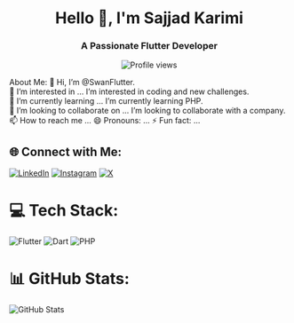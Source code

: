 
<h1 align="center">Hello 👋, I'm Sajjad Karimi </h1>
<h3 align="center">A Passionate Flutter Developer </h3>

<p align="center">
  <img src="https://komarev.com/ghpvc/?username=SwanFlutter&label=Profile%20views&color=0e75b6&style=flat" alt="Profile views" />
</p>

About Me:
👋 Hi, I’m @SwanFlutter. </br>
👀 I’m interested in ... I’m interested in coding and new challenges. </br>
🌱 I’m currently learning ... I’m currently learning PHP. </br>
💞️ I’m looking to collaborate on ... I’m looking to collaborate with a company. </br>
📫 How to reach me ...
😄 Pronouns: ...
⚡ Fun fact: ...


## 🌐 Connect with Me:
[![LinkedIn](https://img.shields.io/badge/LinkedIn-%230077B5.svg?logo=linkedin&logoColor=white)](linkedin.com/in/sajjad-karimi-0a29a9278) 
[![Instagram](https://img.shields.io/badge/Instagram-%23E4405F.svg?logo=Instagram&logoColor=white)]() 
[![X](https://img.shields.io/badge/X-black.svg?logo=X&logoColor=white)]() 

# 💻 Tech Stack:
![Flutter](https://img.shields.io/badge/Flutter-%2302569B.svg?style=for-the-badge&logo=Flutter&logoColor=white) 
![Dart](https://img.shields.io/badge/dart-%230175C2.svg?style=for-the-badge&logo=dart&logoColor=white) 
![PHP](https://img.shields.io/badge/php-6DA55F?style=for-the-badge&logo=node.js&logoColor=white) 


# 📊 GitHub Stats:
![GitHub Stats](https://github-readme-stats.vercel.app/api?username=SwanFlutter&theme=dark&hide_border=false&include_all_commits=true&count_private=false)
<!---
SwanFlutter/SwanFlutter is a ✨ special ✨ repository because its `README.md` (this file) appears on your GitHub profile.
You can click the Preview link to take a look at your changes.
--->
